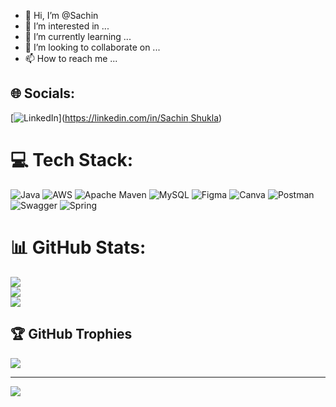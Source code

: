 - 👋 Hi, I’m @Sachin
- 👀 I’m interested in ...
- 🌱 I’m currently learning ...
- 💞️ I’m looking to collaborate on ...
- 📫 How to reach me ...


## 🌐 Socials:
[![LinkedIn](https://img.shields.io/badge/LinkedIn-%230077B5.svg?logo=linkedin&logoColor=white)]([https://linkedin.com/in/Sachin Shukla](https://www.linkedin.com/in/sachin-k-shukla/?lipi=urn%3Ali%3Apage%3Aprofile_common_profile_index%3B04b9b6a6-125f-42f0-9e18-3f0749d30d0b)) 

# 💻 Tech Stack:
![Java](https://img.shields.io/badge/java-%23ED8B00.svg?style=for-the-badge&logo=java&logoColor=white) ![AWS](https://img.shields.io/badge/AWS-%23FF9900.svg?style=for-the-badge&logo=amazon-aws&logoColor=white) ![Apache Maven](https://img.shields.io/badge/Apache%20Maven-C71A36?style=for-the-badge&logo=Apache%20Maven&logoColor=white) ![MySQL](https://img.shields.io/badge/mysql-%2300f.svg?style=for-the-badge&logo=mysql&logoColor=white) 	![Figma](https://img.shields.io/badge/figma-%23F24E1E.svg?style=for-the-badge&logo=figma&logoColor=white) ![Canva](https://img.shields.io/badge/Canva-%2300C4CC.svg?style=for-the-badge&logo=Canva&logoColor=white) ![Postman](https://img.shields.io/badge/Postman-FF6C37?style=for-the-badge&logo=postman&logoColor=white) ![Swagger](https://img.shields.io/badge/-Swagger-%23Clojure?style=for-the-badge&logo=swagger&logoColor=white) ![Spring](https://img.shields.io/badge/spring-%236DB33F.svg?style=for-the-badge&logo=spring&logoColor=white)
# 📊 GitHub Stats:
![](https://github-readme-stats.vercel.app/api?username=Sach42&theme=dark&hide_border=false&include_all_commits=false&count_private=false)<br/>
![](https://github-readme-streak-stats.herokuapp.com/?user=Sach42&theme=dark&hide_border=false)<br/>
![](https://github-readme-stats.vercel.app/api/top-langs/?username=Sach42&theme=dark&hide_border=false&include_all_commits=false&count_private=false&layout=compact)

## 🏆 GitHub Trophies
![](https://github-profile-trophy.vercel.app/?username=Sach42&theme=radical&no-frame=false&no-bg=false&margin-w=4)

---
[![](https://visitcount.itsvg.in/api?id=Sach42&icon=0&color=0)](https://visitcount.itsvg.in)

<!-- Proudly created with GPRM ( https://gprm.itsvg.in ) -->
